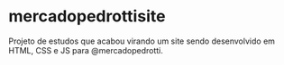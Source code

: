 # mercadopedrottisite
Projeto de estudos que acabou virando um site sendo desenvolvido em HTML, CSS e JS para @mercadopedrotti.
